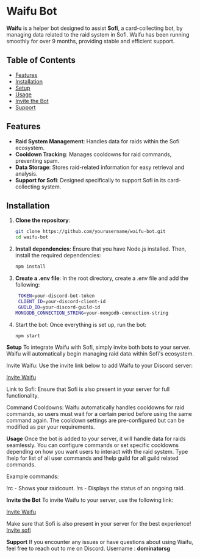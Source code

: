 # Waifu Bot

**Waifu** is a helper bot designed to assist **Sofi**, a card-collecting bot, by managing data related to the raid system in Sofi. Waifu has been running smoothly for over 9 months, providing stable and efficient support.

## Table of Contents
- [Features](#features)
- [Installation](#installation)
- [Setup](#setup)
- [Usage](#usage)
- [Invite the Bot](#invite-the-bot)
- [Support](#support)

## Features
- **Raid System Management**: Handles data for raids within the Sofi ecosystem.
- **Cooldown Tracking**: Manages cooldowns for raid commands, preventing spam.
- **Data Storage**: Stores raid-related information for easy retrieval and analysis.
- **Support for Sofi**: Designed specifically to support Sofi in its card-collecting system.

## Installation

1. **Clone the repository**:
   ```bash
   git clone https://github.com/yourusername/waifu-bot.git
   cd waifu-bot
2. **Install dependencies**: Ensure that you have Node.js installed. Then, install the required dependencies:
     ```bash
     npm install
3. **Create a .env file**: In the root directory, create a .env file and add the following:
   ```bash
    TOKEN=your-discord-bot-token
    CLIENT_ID=your-discord-client-id
    GUILD_ID=your-discord-guild-id
   MONGODB_CONNECTION_STRING=your-mongodb-connection-string
4. Start the bot: Once everything is set up, run the bot:
   ```bash
   npm start


**Setup**
To integrate Waifu with Sofi, simply invite both bots to your server. Waifu will automatically begin managing raid data within Sofi's ecosystem.

Invite Waifu: Use the invite link below to add Waifu to your Discord server:

[Invite Waifu](https://discord.com/oauth2/authorize?client_id=1147915233202024489)

Link to Sofi: Ensure that Sofi is also present in your server for full functionality.

Command Cooldowns: Waifu automatically handles cooldowns for raid commands, so users must wait for a certain period before using the same command again. The cooldown settings are pre-configured but can be modified as per your requirements.
  
**Usage**
Once the bot is added to your server, it will handle data for raids seamlessly. You can configure commands or set specific cooldowns depending on how you want users to interact with the raid system.
Type !help for list of all user commands and !help guild for all guild related commands.

Example commands:

!rc - Shows your raidcount.
!rs  - Displays the status of an ongoing raid.

**Invite the Bot**
To invite Waifu to your server, use the following link:

[Invite Waifu](https://discord.com/oauth2/authorize?client_id=1147915233202024489)

Make sure that Sofi is also present in your server for the best experience! [Invite sofi](https://discord.com/oauth2/authorize?client_id=853629533855809596&permissions=388176&scope=applications.commands%20bot)

**Support**
If you encounter any issues or have questions about using Waifu, feel free to reach out to me on Discord.
Username : **dominatorsg**
